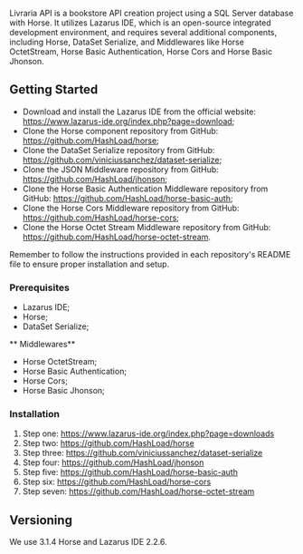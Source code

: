 Livraria API is a bookstore API creation project using a SQL Server database with Horse. It utilizes Lazarus IDE, which is an open-source integrated development environment, and requires several additional components, including Horse, DataSet Serialize, and Middlewares like Horse OctetStream, Horse Basic Authentication, Horse Cors and Horse Basic Jhonson.

## Getting Started

- Download and install the Lazarus IDE from the official website: https://www.lazarus-ide.org/index.php?page=download;
- Clone the Horse component repository from GitHub: https://github.com/HashLoad/horse;
- Clone the DataSet Serialize repository from GitHub: https://github.com/viniciussanchez/dataset-serialize;
- Clone the JSON Middleware repository from GitHub: https://github.com/HashLoad/jhonson;
- Clone the Horse Basic Authentication Middleware repository from GitHub: https://github.com/HashLoad/horse-basic-auth;
- Clone the Horse Cors Middleware repository from GitHub: https://github.com/HashLoad/horse-cors;
- Clone the Horse Octet Stream Middleware repository from GitHub: https://github.com/HashLoad/horse-octet-stream.

Remember to follow the instructions provided in each repository's README file to ensure proper installation and setup.

### Prerequisites

- Lazarus IDE;
- Horse;
- DataSet Serialize;

** Middlewares**

- Horse OctetStream;
- Horse Basic Authentication;
- Horse Cors;
- Horse Basic Jhonson;



### Installation

1. Step one: https://www.lazarus-ide.org/index.php?page=downloads
2. Step two: https://github.com/HashLoad/horse
3. Step three: https://github.com/viniciussanchez/dataset-serialize
4. Step four: https://github.com/HashLoad/jhonson
5. Step five: https://github.com/HashLoad/horse-basic-auth
6. Step six: https://github.com/HashLoad/horse-cors
7. Step seven: https://github.com/HashLoad/horse-octet-stream


## Versioning

We use 3.1.4 Horse and Lazarus IDE 2.2.6. 




